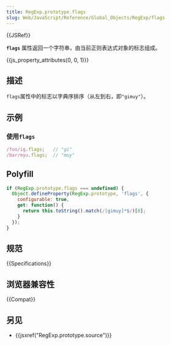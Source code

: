 ```yaml
---
title: RegExp.prototype.flags
slug: Web/JavaScript/Reference/Global_Objects/RegExp/flags
---
```

{{JSRef}}

**`flags`** 属性返回一个字符串，由当前正则表达式对象的标志组成。

{{js_property_attributes(0, 0, 1)}}

## 描述

`flags`属性中的标志以字典序排序（从左到右，即`"gimuy"`）。

## 示例

### 使用`flags`

```js
/foo/ig.flags;   // "gi"
/bar/myu.flags;  // "muy"
```

## Polyfill

```js
if (RegExp.prototype.flags === undefined) {
  Object.defineProperty(RegExp.prototype, 'flags', {
    configurable: true,
    get: function() {
      return this.toString().match(/[gimuy]*$/)[0];
    }
  });
}
```

## 规范

{{Specifications}}

## 浏览器兼容性

{{Compat}}

## 另见

- {{jsxref("RegExp.prototype.source")}}
